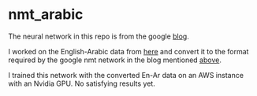 # nmt_arabic
The neural network in this repo is from the google [blog](https://github.com/tensorflow/nmt).

I worked on the English-Arabic data from [here](http://www.casmacat.eu/corpus/news-commentary.html)
and convert it to the format required by the google nmt network in the blog mentioned [above](https://github.com/tensorflow/nmt).

I trained this network with the converted En-Ar data on an AWS instance with an Nvidia GPU. No satisfying results yet.
